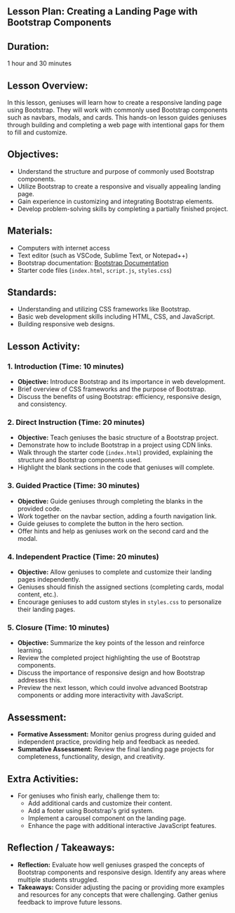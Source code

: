## Lesson Plan: Creating a Landing Page with Bootstrap Components

## **Duration:**
1 hour and 30 minutes

## **Lesson Overview:**
In this lesson, geniuses will learn how to create a responsive landing page using Bootstrap. They will work with commonly used Bootstrap components such as navbars, modals, and cards. This hands-on lesson guides geniuses through building and completing a web page with intentional gaps for them to fill and customize.

## **Objectives:**
- Understand the structure and purpose of commonly used Bootstrap components.
- Utilize Bootstrap to create a responsive and visually appealing landing page.
- Gain experience in customizing and integrating Bootstrap elements.
- Develop problem-solving skills by completing a partially finished project.

## **Materials:**
- Computers with internet access
- Text editor (such as VSCode, Sublime Text, or Notepad++)
- Bootstrap documentation: [Bootstrap Documentation](https://getbootstrap.com/docs/5.3/getting-started/introduction/)
- Starter code files (`index.html`, `script.js`, `styles.css`)

## **Standards:**
- Understanding and utilizing CSS frameworks like Bootstrap.
- Basic web development skills including HTML, CSS, and JavaScript.
- Building responsive web designs.

## **Lesson Activity:**

### 1. **Introduction (Time: 10 minutes)**
   - **Objective:** Introduce Bootstrap and its importance in web development.
   - Brief overview of CSS frameworks and the purpose of Bootstrap.
   - Discuss the benefits of using Bootstrap: efficiency, responsive design, and consistency.

### 2. **Direct Instruction (Time: 20 minutes)**
   - **Objective:** Teach geniuses the basic structure of a Bootstrap project.
   - Demonstrate how to include Bootstrap in a project using CDN links.
   - Walk through the starter code (`index.html`) provided, explaining the structure and Bootstrap components used.
   - Highlight the blank sections in the code that geniuses will complete.

### 3. **Guided Practice (Time: 30 minutes)**
   - **Objective:** Guide geniuses through completing the blanks in the provided code.
   - Work together on the navbar section, adding a fourth navigation link.
   - Guide geiuses to complete the button in the hero section.
   - Offer hints and help as geniuses work on the second card and the modal.

### 4. **Independent Practice (Time: 20 minutes)**
   - **Objective:** Allow geniuses to complete and customize their landing pages independently.
   - Geniuses should finish the assigned sections (completing cards, modal content, etc.).
   - Encourage geniuses to add custom styles in `styles.css` to personalize their landing pages.

### 5. **Closure (Time: 10 minutes)**
   - **Objective:** Summarize the key points of the lesson and reinforce learning.
   - Review the completed project highlighting the use of Bootstrap components.
   - Discuss the importance of responsive design and how Bootstrap addresses this.
   - Preview the next lesson, which could involve advanced Bootstrap components or adding more interactivity with JavaScript.

## **Assessment:**
- **Formative Assessment:** Monitor genius progress during guided and independent practice, providing help and feedback as needed.
- **Summative Assessment:** Review the final landing page projects for completeness, functionality, design, and creativity.

## **Extra Activities:**
- For geniuses who finish early, challenge them to:
  - Add additional cards and customize their content.
  - Add a footer using Bootstrap's grid system.
  - Implement a carousel component on the landing page.
  - Enhance the page with additional interactive JavaScript features.

## **Reflection / Takeaways:**
- **Reflection:** Evaluate how well geniuses grasped the concepts of Bootstrap components and responsive design. Identify any areas where multiple students struggled.
- **Takeaways:** Consider adjusting the pacing or providing more examples and resources for any concepts that were challenging. Gather genius feedback to improve future lessons.
